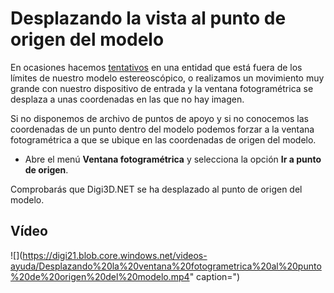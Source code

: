 # Desplazando la vista al punto de origen del modelo

En ocasiones hacemos [tentativos](desplazando-ventana-foto-punto-origen.md) en una entidad que está fuera de los límites de nuestro modelo estereoscópico, o realizamos un movimiento muy grande con nuestro dispositivo de entrada y la ventana fotogramétrica se desplaza a unas coordenadas en las que no hay imagen.

Si no disponemos de archivo de puntos de apoyo y si no conocemos las coordenadas de un punto dentro del modelo podemos forzar a la ventana fotogramétrica a que se ubique en las coordenadas de origen del modelo.

* Abre el menú **Ventana fotogramétrica** y selecciona la opción **Ir a punto de origen**.

Comprobarás que Digi3D.NET se ha desplazado al punto de origen del modelo.

## Vídeo

![](https://digi21.blob.core.windows.net/videos-ayuda/Desplazando%20la%20ventana%20fotogrametrica%20al%20punto%20de%20origen%20del%20modelo.mp4" caption=")

